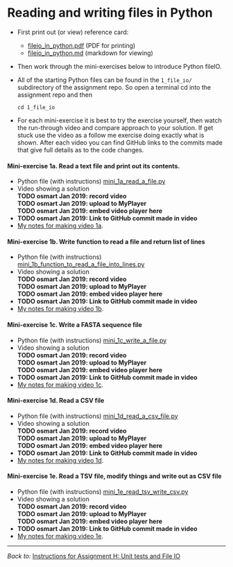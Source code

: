 # Reading and writing files in Python

* First print out (or view) reference card:
  *  [fileio_in_python.pdf](
     ../.instructions/1_file_io/fileio_in_python.pdf)
     (PDF for printing)
  *  [fileio_in_python.md](
     ../.instructions/1_file_io/fileio_in_python.md)
     (markdown for viewing)

* Then work through the mini-exercises below to introduce Python fileIO.
* All of the starting Python files can be found in the `1_file_io/` subdirectory
  of the assignment repo. So open a terminal cd into the assignment repo and then
  ```
  cd 1_file_io
  ```
* For each mini-exercise it is best to try the exercise yourself, 
  then watch the run-through video and compare
  approach to your solution. If get stuck use the video as a follow me exercise
  doing exactly what is shown. After each video you can find GitHub links to
  the commits made that give full details as to the code changes.

#### Mini-exercise 1a. Read a text file and print out its contents.
* Python file (with instructions) [mini_1a_read_a_file.py](./mini_1a_read_a_file.py)
* Video showing a solution\
  **TODO osmart Jan 2019: record video**\
  **TODO osmart Jan 2019: upload to MyPlayer**\
  **TODO osmart Jan 2019: embed video player here**
* **TODO osmart Jan 2019: Link to GitHub commit made in video** 
* [My notes for making video 1a](../.instructions/1_file_io/mini_1a_video_notes.md).


#### Mini-exercise 1b. Write function to read a file and return list of lines
* Python file (with instructions) [mini_1b_function_to_read_a_file_into_lines.py](
                                 ./mini_1b_function_to_read_a_file_into_lines.py)
* Video showing a solution\
  **TODO osmart Jan 2019: record video**\
  **TODO osmart Jan 2019: upload to MyPlayer**\
  **TODO osmart Jan 2019: embed video player here**
* **TODO osmart Jan 2019: Link to GitHub commit made in video** 
* [My notes for making video 1b](../.instructions/1_file_io/mini_1b_video_notes.md).


#### Mini-exercise 1c. Write a FASTA sequence file 
* Python file (with instructions) [mini_1c_write_a_file.py](./mini_1c_write_a_file.py)
* Video showing a solution\
  **TODO osmart Jan 2019: record video**\
  **TODO osmart Jan 2019: upload to MyPlayer**\
  **TODO osmart Jan 2019: embed video player here**
* **TODO osmart Jan 2019: Link to GitHub commit made in video** 
* [My notes for making video 1c](../.instructions/1_file_io/mini_1c_video_notes.md).


#### Mini-exercise 1d. Read a CSV file
* Python file (with instructions) [mini_1d_read_a_csv_file.py](./mini_1d_read_a_csv_file.py)
* Video showing a solution\
  **TODO osmart Jan 2019: record video**\
  **TODO osmart Jan 2019: upload to MyPlayer**\
  **TODO osmart Jan 2019: embed video player here**
* **TODO osmart Jan 2019: Link to GitHub commit made in video** 
* [My notes for making video 1d](../.instructions/1_file_io/mini_1d_video_notes.md).


#### Mini-exercise 1e. Read a TSV file, modify things and write out as CSV file
* Python file (with instructions) [mini_1e_read_tsv_write_csv.py](./mini_1e_read_tsv_write_csv.py)
* Video showing a solution\
  **TODO osmart Jan 2019: record video**\
  **TODO osmart Jan 2019: upload to MyPlayer**\
  **TODO osmart Jan 2019: embed video player here**
* **TODO osmart Jan 2019: Link to GitHub commit made in video** 
* [My notes for making video 1e](../.instructions/1_file_io/mini_1e_video_notes.md).




<hr>

*Back to:* [Instructions for Assignment H: Unit tests and File IO](../.instructions/README.md)
